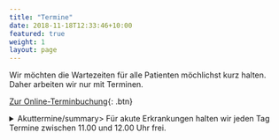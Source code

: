 ```yaml
---
title: "Termine"
date: 2018-11-18T12:33:46+10:00
featured: true
weight: 1
layout: page
---
```


Wir möchten die Wartezeiten für alle Patienten möchlichst kurz halten. Daher arbeiten wir nur mit Terminen.

[Zur Online-Terminbuchung](https://www.termin-patmed.de/p/praxis-braumann){: .btn}

<details>
	<summary>Akuttermine/summary>
	Für akute Erkrankungen halten wir jeden Tag Termine zwischen 11.00 und 12.00 Uhr frei.
</details>

